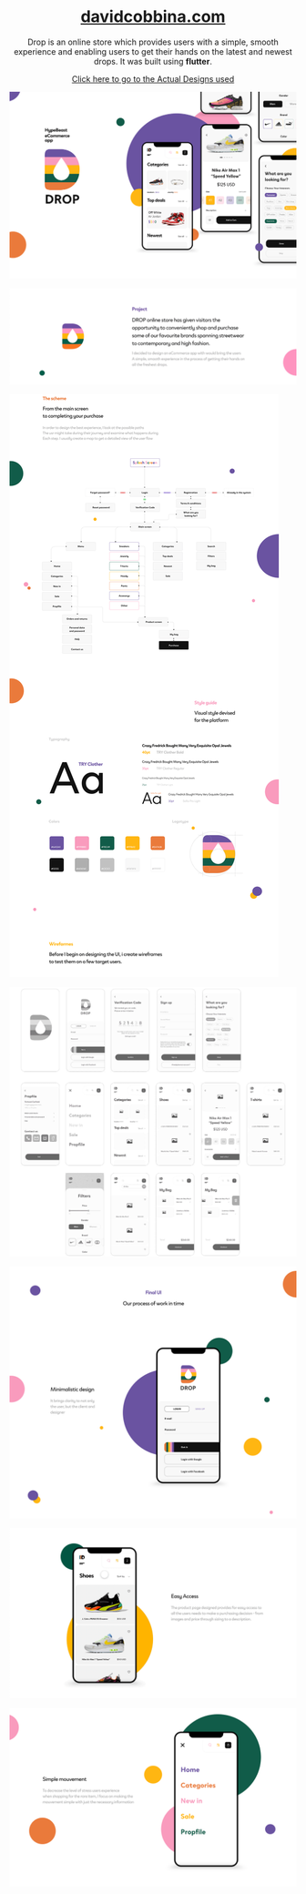 <h1 align="center">
  <a href="http://davidcobbina.com" target="_blank">davidcobbina.com</a>
</h1>

<p align="center">
    Drop is an online store which provides users with a simple, smooth experience and enabling users to 
     get their hands on the latest and newest drops. It was built using <strong>flutter</strong>.
</p>
<p align="center">
     <a href="https://www.behance.net/gallery/102261423/DROP-Online-Store-E-commerce?tracking_source=curated_galleries_ui-ux" target="_blank">Click here to go to the Actual Designs used</a>
</p>


![Screenshot](assets/screenshots/drop_cover.png)

![Screenshot](assets/screenshots/drop_description.gif)

![Screenshot](assets/screenshots/drop_flowchart.png)

![Screenshot](assets/screenshots/drop_wireframes.gif)

![Screenshot](assets/screenshots/drop_minimal_design.png)

![Screenshot](assets/screenshots/drop_easy_access.gif)

![Screenshot](assets/screenshots/drop_simple.png)